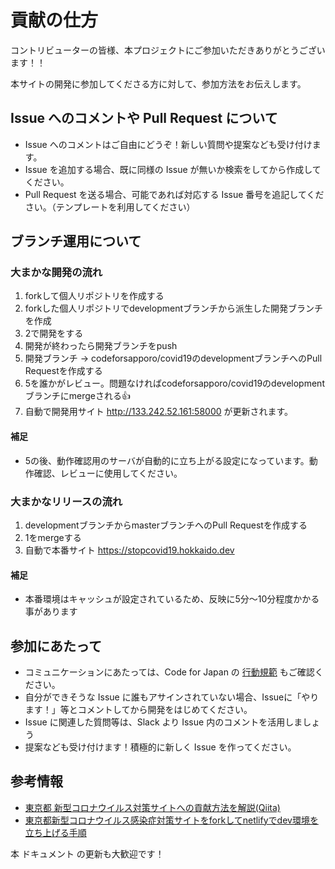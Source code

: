# 貢献の仕方

コントリビューターの皆様、本プロジェクトにご参加いただきありがとうございます！！


本サイトの開発に参加してくださる方に対して、参加方法をお伝えします。

## Issue へのコメントや Pull Request について
* Issue へのコメントはご自由にどうぞ！新しい質問や提案なども受け付けます。
* Issue を追加する場合、既に同様の Issue が無いか検索をしてから作成してください。
* Pull Request を送る場合、可能であれば対応する Issue 番号を追記してください。（テンプレートを利用してください）

## ブランチ運用について

### 大まかな開発の流れ

1. forkして個人リポジトリを作成する
2. forkした個人リポジトリでdevelopmentブランチから派生した開発ブランチを作成
3. 2で開発をする
4. 開発が終わったら開発ブランチをpush
5. 開発ブランチ -> codeforsapporo/covid19のdevelopmentブランチへのPull Requestを作成する
6. 5を誰かがレビュー。問題なければcodeforsapporo/covid19のdevelopmentブランチにmergeされる👍
7. 自動で開発用サイト http://133.242.52.161:58000 が更新されます。

#### 補足
- 5の後、動作確認用のサーバが自動的に立ち上がる設定になっています。動作確認、レビューに使用してください。

### 大まかなリリースの流れ

1. developmentブランチからmasterブランチへのPull Requestを作成する
2. 1をmergeする
3. 自動で本番サイト https://stopcovid19.hokkaido.dev

#### 補足
- 本番環境はキャッシュが設定されているため、反映に5分〜10分程度かかる事があります


## 参加にあたって
* コミュニケーションにあたっては、Code for Japan の [行動規範](https://www.codeforsapporo.org/slack/) もご確認ください。
* 自分ができそうな Issue に誰もアサインされていない場合、Issueに「やります！」等とコメントしてから開発をはじめてください。
* Issue に関連した質問等は、Slack より Issue 内のコメントを活用しましょう
* 提案なども受け付けます！積極的に新しく Issue を作ってください。

## 参考情報
* [東京都 新型コロナウイルス対策サイトへの貢献方法を解説(Qiita)](https://qiita.com/FPC_COMMUNITY/items/b9cc072813dc2231b2b2)
* [東京都新型コロナウイルス感染症対策サイトをforkしてnetlifyでdev環境を立ち上げる手順](https://tech.moyashidaisuke.com/entry/covid19-netlify)

本 ドキュメント の更新も大歓迎です！

